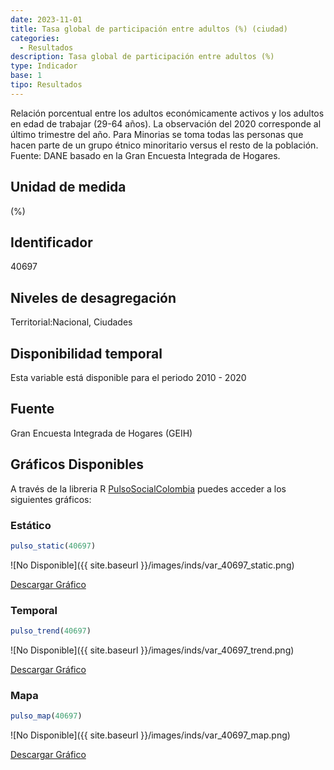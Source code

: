 ```yaml
---
date: 2023-11-01
title: Tasa global de participación entre adultos (%) (ciudad)
categories:
  - Resultados
description: Tasa global de participación entre adultos (%)
type: Indicador
base: 1
tipo: Resultados
--- 
```


Relación porcentual entre los adultos económicamente activos y los adultos en edad de trabajar (29-64 años). La observación del 2020 corresponde al último trimestre del año. Para Minorias se toma todas las personas que hacen parte de un grupo étnico minoritario versus el resto de la población.
Fuente: DANE basado en la Gran Encuesta Integrada de Hogares.

## Unidad de medida
(%)

## Identificador
40697

## Niveles de desagregación
Territorial:Nacional, Ciudades

## Disponibilidad temporal
Esta variable está disponible para el periodo 2010 - 2020

## Fuente
Gran Encuesta Integrada de Hogares (GEIH)

## Gráficos Disponibles

A través de la libreria R [PulsoSocialColombia](https://github.com/pulsosocialcolombia/PulsoSocialColombia) puedes acceder a los siguientes gráficos:

### Estático

``` R
pulso_static(40697)
```

![No Disponible]({{ site.baseurl }}/images/inds/var_40697_static.png)

<a href='{{ site.baseurl }}/images/inds/var_40697_static.png'>Descargar Gráfico</a>

### Temporal

``` R
pulso_trend(40697)
```

![No Disponible]({{ site.baseurl }}/images/inds/var_40697_trend.png)

<a href='{{ site.baseurl }}/images/inds/var_40697_trend.png'>Descargar Gráfico</a>

### Mapa

``` R
pulso_map(40697)
```

![No Disponible]({{ site.baseurl }}/images/inds/var_40697_map.png)

<a href='{{ site.baseurl }}/images/inds/var_40697_map.png'>Descargar Gráfico</a>